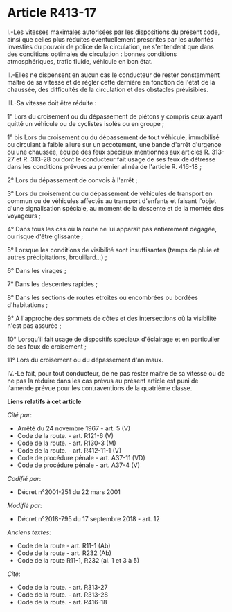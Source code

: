 # Article R413-17

I.-Les vitesses maximales autorisées par les dispositions du présent code, ainsi que celles plus réduites éventuellement
prescrites par les autorités investies du pouvoir de police de la circulation, ne s'entendent que dans des conditions
optimales de circulation : bonnes conditions atmosphériques, trafic fluide, véhicule en bon état. 

II.-Elles ne dispensent en aucun cas le conducteur de rester constamment maître de sa vitesse et de régler cette dernière en
fonction de l'état de la chaussée, des difficultés de la circulation et des obstacles prévisibles. 

III.-Sa vitesse doit être réduite : 

1° Lors du croisement ou du dépassement de piétons y compris ceux ayant quitté un véhicule ou de cyclistes isolés ou en
groupe ; 

1° bis Lors du croisement ou du dépassement de tout véhicule, immobilisé ou circulant à faible allure sur un accotement, une
bande d'arrêt d'urgence ou une chaussée, équipé des feux spéciaux mentionnés aux articles R. 313-27 et R. 313-28 ou dont le
conducteur fait usage de ses feux de détresse dans les conditions prévues au premier alinéa de l'article R. 416-18 ; 

2° Lors du dépassement de convois à l'arrêt ; 

3° Lors du croisement ou du dépassement de véhicules de transport en commun ou de véhicules affectés au transport d'enfants
et faisant l'objet d'une signalisation spéciale, au moment de la descente et de la montée des voyageurs ; 

4° Dans tous les cas où la route ne lui apparaît pas entièrement dégagée, ou risque d'être glissante ; 

5° Lorsque les conditions de visibilité sont insuffisantes (temps de pluie et autres précipitations, brouillard...) ; 

6° Dans les virages ; 

7° Dans les descentes rapides ; 

8° Dans les sections de routes étroites ou encombrées ou bordées d'habitations ; 

9° A l'approche des sommets de côtes et des intersections où la visibilité n'est pas assurée ; 

10° Lorsqu'il fait usage de dispositifs spéciaux d'éclairage et en particulier de ses feux de croisement ; 

11° Lors du croisement ou du dépassement d'animaux. 

IV.-Le fait, pour tout conducteur, de ne pas rester maître de sa vitesse ou de ne pas la réduire dans les cas prévus au
présent article est puni de l'amende prévue pour les contraventions de la quatrième classe.

**Liens relatifs à cet article**

_Cité par_:

  - Arrêté du 24 novembre 1967 - art. 5 (V)
  - Code de la route. - art. R121-6 (V)
  - Code de la route. - art. R130-3 (M)
  - Code de la route. - art. R412-11-1 (V)
  - Code de procédure pénale - art. A37-11 (VD)
  - Code de procédure pénale - art. A37-4 (V)

_Codifié par_:

  - Décret n°2001-251 du 22 mars 2001

_Modifié par_:

  - Décret n°2018-795 du 17 septembre 2018 - art. 12

_Anciens textes_:

  - Code de la route - art. R11-1 (Ab)
  - Code de la route - art. R232 (Ab)
  - Code de la route R11-1, R232 (al. 1 et 3 à 5)

_Cite_:

  - Code de la route. - art. R313-27
  - Code de la route. - art. R313-28
  - Code de la route. - art. R416-18
